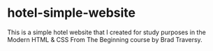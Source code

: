 # hotel-simple-website
 This is a simple hotel website that I created for study purposes in the Modern HTML & CSS From The Beginning course by Brad Traversy.
